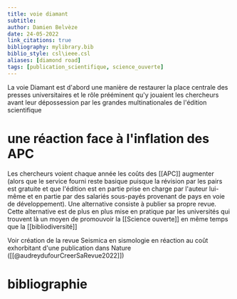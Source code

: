 ```yaml
---
title: voie diamant
subtitle:
author: Damien Belvèze
date: 24-05-2022
link_citations: true
bibliography: mylibrary.bib
biblio_style: csl\ieee.csl
aliases: [diamond road]
tags: [publication_scientifique, science_ouverte]
---
```


La voie Diamant est d'abord une manière de restaurer la place centrale des presses universitaires et le rôle prééminent qu'y jouaient les chercheurs avant leur dépossession par les grandes multinationales de l'édition scientifique

# une réaction face à l'inflation des APC
Les chercheurs voient chaque année les coûts des [[APC]] augmenter (alors que le service fourni reste basique puisque la révision par les pairs est gratuite et que l'édition est en partie prise en charge par l'auteur lui-même et en partie par des salariés sous-payés provenant de pays en voie de développement). 
Une alternative consiste à publier sa propre revue. Cette alternative est de plus en plus mise en pratique par les universités qui trouvent là un moyen de promouvoir la [[Science ouverte]] en même temps que la [[bibliodiversité]]

Voir création de la revue Seismica en sismologie en réaction au coût exhorbitant d'une publication dans Nature ([[@audreydufourCreerSaRevue2022]])




# bibliographie

